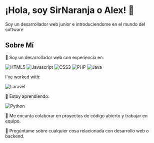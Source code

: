 # ¡Hola, soy SirNaranja o Alex! 👋

Soy un desarrollador web junior e introduciendome en el mundo del software

## Sobre Mí


💼 Soy un desarrollador web con experiencia en:

![HTML5](https://img.shields.io/badge/html5-%23E34F26.svg?style=for-the-badge&logo=html5&logoColor=white)
![Javascript](https://img.shields.io/badge/JavaScript-323330?style=for-the-badge&logo=javascript&logoColor=F7DF1E)
![CSS3](https://img.shields.io/badge/CSS3-1572B6?style=for-the-badge&logo=css3&logoColor=white)
![PHP](https://img.shields.io/badge/php-%23777BB4.svg?style=for-the-badge&logo=php&logoColor=white)
![Java](https://img.shields.io/badge/java-%23ED8B00.svg?style=for-the-badge&logo=openjdk&logoColor=white)

I've worked with:

![Laravel](https://img.shields.io/badge/laravel-%23FF2D20.svg?style=for-the-badge&logo=laravel&logoColor=white)

🌱 Estoy aprendiendo:

![Python](https://img.shields.io/badge/python-3670A0?style=for-the-badge&logo=python&logoColor=ffdd54)

👯 Me encanta colaborar en proyectos de código abierto y trabajar en equipo.

💬 Pregúntame sobre cualquier cosa relacionada con desarrollo web o backend.
